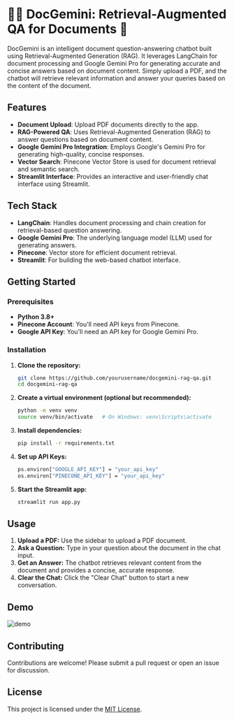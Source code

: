 # 🤖🧠 DocGemini: Retrieval-Augmented QA for Documents 🔗

DocGemini is an intelligent document question-answering chatbot built using Retrieval-Augmented Generation (RAG). It leverages LangChain for document processing and Google Gemini Pro for generating accurate and concise answers based on document content. Simply upload a PDF, and the chatbot will retrieve relevant information and answer your queries based on the content of the document.

## Features
- **Document Upload**: Upload PDF documents directly to the app.
- **RAG-Powered QA**: Uses Retrieval-Augmented Generation (RAG) to answer questions based on document content.
- **Google Gemini Pro Integration**: Employs Google's Gemini Pro for generating high-quality, concise responses.
- **Vector Search**: Pinecone Vector Store is used for document retrieval and semantic search.
- **Streamlit Interface**: Provides an interactive and user-friendly chat interface using Streamlit.

## Tech Stack
- **LangChain**: Handles document processing and chain creation for retrieval-based question answering.
- **Google Gemini Pro**: The underlying language model (LLM) used for generating answers.
- **Pinecone**: Vector store for efficient document retrieval.
- **Streamlit**: For building the web-based chatbot interface.
  
## Getting Started

### Prerequisites
- **Python 3.8+**
- **Pinecone Account**: You'll need API keys from Pinecone.
- **Google API Key**: You'll need an API key for Google Gemini Pro.

### Installation

1. **Clone the repository:**
   ```bash
   git clone https://github.com/yourusername/docgemini-rag-qa.git
   cd docgemini-rag-qa

2. **Create a virtual environment (optional but recommended):**
   ```bash
   python -m venv venv
   source venv/bin/activate   # On Windows: venv\Scripts\activate

3. **Install dependencies:**
   ```bash
   pip install -r requirements.txt

4. **Set up API Keys:**
   ```bash
   ps.environ["GOOGLE_API_KEY"] = "your_api_key"
   os.environ["PINECONE_API_KEY"] = "your_api_key"

5. **Start the Streamlit app:**
   ```bash
   streamlit run app.py
   
## Usage
1. **Upload a PDF:** Use the sidebar to upload a PDF document.
2. **Ask a Question:** Type in your question about the document in the chat input.
3. **Get an Answer:** The chatbot retrieves relevant content from the document and provides a concise, accurate response.
4. **Clear the Chat:** Click the "Clear Chat" button to start a new conversation.

## Demo
![demo](https://github.com/user-attachments/assets/3a798a3d-7591-414d-93c8-2521865a67af)

## Contributing

Contributions are welcome! Please submit a pull request or open an issue for discussion.

## License

This project is licensed under the [MIT License](LICENSE).
